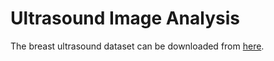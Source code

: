 # Ultrasound Image Analysis
The breast ultrasound dataset can be downloaded from [here](https://www.kaggle.com/datasets/aryashah2k/breast-ultrasound-images-dataset).